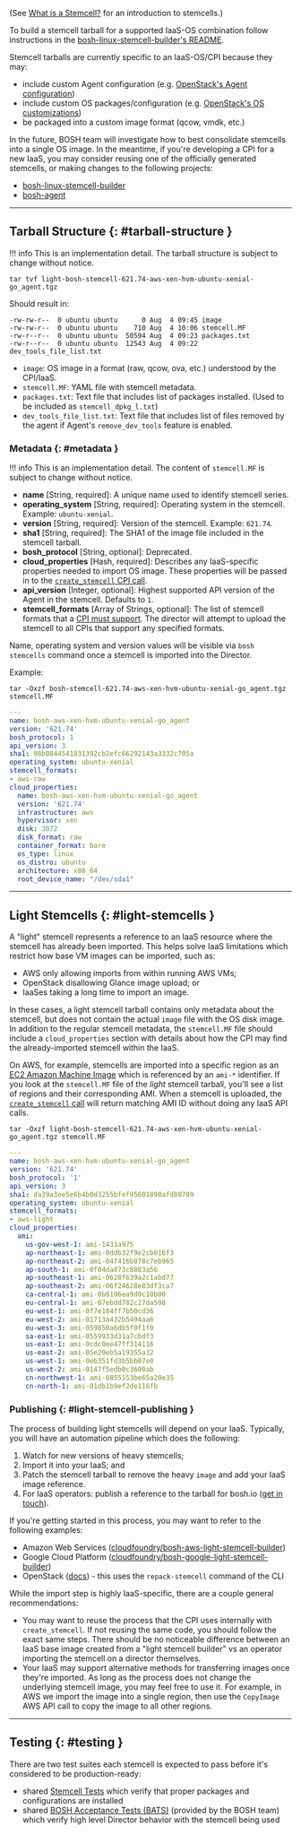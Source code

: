 (See [What is a Stemcell?](stemcell.md) for an introduction to stemcells.)

To build a stemcell tarball for a supported IaaS-OS combination follow instructions in the [bosh-linux-stemcell-builder's README](https://github.com/cloudfoundry/bosh-linux-stemcell-builder/blob/master/README.md).

Stemcell tarballs are currently specific to an IaaS-OS/CPI because they may:

- include custom Agent configuration (e.g. [OpenStack's Agent configuration](https://github.com/cloudfoundry/bosh/blob/ede389a2e112e1b4f2dbc4495c08977da4439483/stemcell_builder/stages/bosh_openstack_agent_settings/apply.sh#L12-L41))
- include custom OS packages/configuration (e.g. [OpenStack's OS customizations](https://github.com/cloudfoundry/bosh/blob/cdd7c7b333d076aa96c648825b1e9ba4ba7a22ba/bosh-stemcell/lib/bosh/stemcell/stage_collection.rb#L93-L94))
- be packaged into a custom image format (qcow, vmdk, etc.)

In the future, BOSH team will investigate how to best consolidate stemcells into a single OS image. In the meantime, if you're developing a CPI for a new IaaS, you may consider reusing one of the officially generated stemcells, or making changes to the following projects:

- [bosh-linux-stemcell-builder](https://github.com/cloudfoundry/bosh-linux-stemcell-builder)
- [bosh-agent](https://github.com/cloudfoundry/bosh-agent)

---
## Tarball Structure {: #tarball-structure }

!!! info
    This is an implementation detail. The tarball structure is subject to change without notice.

```shell
tar tvf light-bosh-stemcell-621.74-aws-xen-hvm-ubuntu-xenial-go_agent.tgz
```

Should result in:

```text
-rw-rw-r--  0 ubuntu ubuntu      0 Aug  4 09:45 image
-rw-rw-r--  0 ubuntu ubuntu    710 Aug  4 10:06 stemcell.MF
-rw-r--r--  0 ubuntu ubuntu  50594 Aug  4 09:23 packages.txt
-rw-r--r--  0 ubuntu ubuntu  12543 Aug  4 09:22 dev_tools_file_list.txt
```

* `image`: OS image in a format (raw, qcow, ova, etc.) understood by the CPI/IaaS.
* `stemcell.MF`: YAML file with stemcell metadata.
* `packages.txt`: Text file that includes list of packages installed. (Used to be included as `stemcell_dpkg_l.txt`)
* `dev_tools_file_list.txt`: Text file that includes list of files removed by the agent if Agent's `remove_dev_tools` feature is enabled.

### Metadata {: #metadata }

!!! info
    This is an implementation detail. The content of `stemcell.MF` is subject to change without notice.

* **name** [String, required]: A unique name used to identify stemcell series.
* **operating_system** [String, required]: Operating system in the stemcell. Example: `ubuntu-xenial`.
* **version** [String, required]: Version of the stemcell. Example: `621.74`.
* **sha1** [String, required]: The SHA1 of the image file included in the stemcell tarball.
* **bosh_protocol** [String, optional]: Deprecated.
* **cloud_properties** [Hash, required]: Describes any IaaS-specific properties needed to import OS image. These properties will be passed in to the [`create_stemcell` CPI call](cpi-api-v2.md#create-stemcell).
* **api_version** [Integer, optional]: Highest supported API version of the Agent in the stemcell. Defaults to `1`.
* **stemcell_formats** [Array of Strings, optional]: The list of stemcell formats that a [CPI must support](cpi-api-v2-method/info.md#result). The director will attempt to upload the stemcell to all CPIs that support any specified formats.

Name, operating system and version values will be visible via `bosh stemcells` command once a stemcell is imported into the Director.

Example:

```shell
tar -Oxzf bosh-stemcell-621.74-aws-xen-hvm-ubuntu-xenial-go_agent.tgz stemcell.MF
```

```yaml
---
name: bosh-aws-xen-hvm-ubuntu-xenial-go_agent
version: '621.74'
bosh_protocol: 1
api_version: 3
sha1: 98b0844541831392cb2efc66292143a3332c705a
operating_system: ubuntu-xenial
stemcell_formats:
- aws-raw
cloud_properties:
  name: bosh-aws-xen-hvm-ubuntu-xenial-go_agent
  version: '621.74'
  infrastructure: aws
  hypervisor: xen
  disk: 3072
  disk_format: raw
  container_format: bare
  os_type: linux
  os_distro: ubuntu
  architecture: x86_64
  root_device_name: "/dev/sda1"
```

---
## Light Stemcells {: #light-stemcells }

A "light" stemcell represents a reference to an IaaS resource where the stemcell has already been imported. This helps solve IaaS limitations which restrict how base VM images can be imported, such as:

- AWS only allowing imports from within running AWS VMs;
- OpenStack disallowing Glance image upload; or
- IaaSes taking a long time to import an image.

In these cases, a light stemcell tarball contains only metadata about the stemcell, but does not contain the actual `image` file with the OS disk image. In addition to the regular stemcell metadata, the `stemcell.MF` file should include a `cloud_properties` section with details about how the CPI may find the already-imported stemcell within the IaaS.

On AWS, for example, stemcells are imported into a specific region as an [EC2 Amazon Machine Image](https://docs.aws.amazon.com/AWSEC2/latest/UserGuide/AMIs.html) which is referenced by an `ami-*` identifier. If you look at the `stemcell.MF` file of the *light* stemcell tarball, you'll see a list of regions and their corresponding AMI. When a stemcell is uploaded, the [`create_stemcell` call](cpi-api-v2.md#create-stemcell) will return matching AMI ID without doing any IaaS API calls.

```shell
tar -Oxzf light-bosh-stemcell-621.74-aws-xen-hvm-ubuntu-xenial-go_agent.tgz stemcell.MF
```

```yaml
---
name: bosh-aws-xen-hvm-ubuntu-xenial-go_agent
version: '621.74'
bosh_protocol: '1'
api_version: 3
sha1: da39a3ee5e6b4b0d3255bfef95601890afd80709
operating_system: ubuntu-xenial
stemcell_formats:
- aws-light
cloud_properties:
  ami:
    us-gov-west-1: ami-1431a975
    ap-northeast-1: ami-0ddb32f9e2cb016f3
    ap-northeast-2: ami-04f416b078c7eb965
    ap-south-1: ami-0f04da873c8883a56
    ap-southeast-1: ami-0628f639a2c1abd77
    ap-southeast-2: ami-06f24628e83df3ca7
    ca-central-1: ami-0b8196ea9d0c10b00
    eu-central-1: ami-07ebdd782c27da598
    eu-west-1: ami-0f7e184ff7b50cd36
    eu-west-2: ami-01713a432b5494aa6
    eu-west-3: ami-059850a6db5f0f1f0
    sa-east-1: ami-0559933d31a7cbdf3
    us-east-1: ami-0cdc0ee47ff314116
    us-east-2: ami-05e20eb5a19355a32
    us-west-1: ami-0eb351fd3b5bb07e0
    us-west-2: ami-0147f5edb0c3600ab
    cn-northwest-1: ami-0855153be65a20e35
    cn-north-1: ami-01db1b9ef2de116fb
```


### Publishing {: #light-stemcell-publishing }

The process of building light stemcells will depend on your IaaS. Typically, you will have an automation pipeline which does the following:

1. Watch for new versions of heavy stemcells;
1. Import it into your IaaS; and
1. Patch the stemcell tarball to remove the heavy `image` and add your IaaS image reference.
1. For IaaS operators: publish a reference to the tarball for bosh.io ([get in touch](community.md)).

If you're getting started in this process, you may want to refer to the following examples:

 * Amazon Web Services ([cloudfoundry/bosh-aws-light-stemcell-builder](https://github.com/cloudfoundry/bosh-aws-light-stemcell-builder))
 * Google Cloud Platform ([cloudfoundry/bosh-google-light-stemcell-builder](https://github.com/cloudfoundry/bosh-google-light-stemcell-builder))
 * OpenStack ([docs](openstack-light-stemcells.md)) - this uses the `repack-stemcell` command of the CLI

While the import step is highly IaaS-specific, there are a couple general recommendations:

 * You may want to reuse the process that the CPI uses internally with `create_stemcell`. If not reusing the same code, you should follow the exact same steps. There should be no noticeable difference between an IaaS base image created from a "light stemcell builder" vs an operator importing the stemcell on a director themselves.
 * Your IaaS may support alternative methods for transferring images once they're imported. As long as the process does not change the underlying stemcell image, you may feel free to use it. For example, in AWS we import the image into a single region, then use the `CopyImage` AWS API call to copy the image to all other regions.

---
## Testing {: #testing }

There are two test suites each stemcell is expected to pass before it's considered to be production-ready:

- shared [Stemcell Tests](https://github.com/cloudfoundry/bosh-linux-stemcell-builder/tree/master/bosh-stemcell/spec) which verify that proper packages and configurations are installed
- shared [BOSH Acceptance Tests (BATS)](https://github.com/cloudfoundry/bosh/blob/master/docs/running_tests.md#bosh-acceptance-tests-bats) (provided by the BOSH team) which verify high level Director behavior with the stemcell being used
